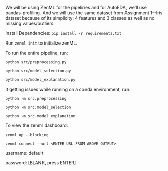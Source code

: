 We will be using ZenML for the pipelines and for AutoEDA, we'll use pandas-profiling. And we will use the same dataset from Assignment 1--Iris dataset because of its simplicity: 4 features and 3 classes as well as no missing values/outliers.


Install Dependencies: `pip install -r requirements.txt`

Run `zenml init` to initialize zenML.

To run the entire pipeline, run:

`python src/preprocessing.py`

`python src/model_selection.py`

`python src/model_explanation.py`


It getting issues while running on a conda environment, run:

`python -m src.preprocessing`

`python -m src.model_selection`

`python -m src.model_explanation`

To view the zenml dashboard:

`zenml up --blocking`

`zenml connect --url <ENTER URL FROM ABOVE OUTPUT>`

username: default

password: [BLANK, press ENTER]


